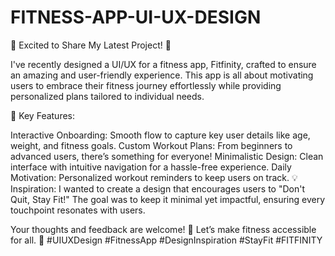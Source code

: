 # FITNESS-APP-UI-UX-DESIGN
🌟 Excited to Share My Latest Project! 🌟

I've recently designed a UI/UX for a fitness app, Fitfinity, crafted to ensure an amazing and user-friendly experience. This app is all about motivating users to embrace their fitness journey effortlessly while providing personalized plans tailored to individual needs.

🔑 Key Features:

Interactive Onboarding: Smooth flow to capture key user details like age, weight, and fitness goals.
Custom Workout Plans: From beginners to advanced users, there’s something for everyone!
Minimalistic Design: Clean interface with intuitive navigation for a hassle-free experience.
Daily Motivation: Personalized workout reminders to keep users on track.
💡 Inspiration: I wanted to create a design that encourages users to "Don't Quit, Stay Fit!" The goal was to keep it minimal yet impactful, ensuring every touchpoint resonates with users.

Your thoughts and feedback are welcome! 💬 Let’s make fitness accessible for all. 💪 #UIUXDesign #FitnessApp #DesignInspiration #StayFit #FITFINITY
